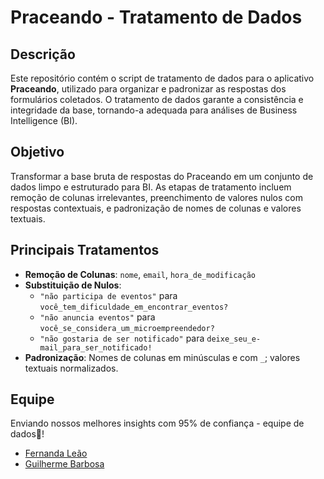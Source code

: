 # Praceando - Tratamento de Dados

## Descrição

Este repositório contém o script de tratamento de dados para o aplicativo **Praceando**, utilizado para organizar e padronizar as respostas dos formulários coletados. O tratamento de dados garante a consistência e integridade da base, tornando-a adequada para análises de Business Intelligence (BI).

## Objetivo

Transformar a base bruta de respostas do Praceando em um conjunto de dados limpo e estruturado para BI. As etapas de tratamento incluem remoção de colunas irrelevantes, preenchimento de valores nulos com respostas contextuais, e padronização de nomes de colunas e valores textuais.

## Principais Tratamentos

- **Remoção de Colunas**: `nome`, `email`, `hora_de_modificação`
- **Substituição de Nulos**:
  - `"não participa de eventos"` para `você_tem_dificuldade_em_encontrar_eventos?`
  - `"não anuncia eventos"` para `você_se_considera_um_microempreendedor?`
  - `"não gostaria de ser notificado"` para `deixe_seu_e-mail_para_ser_notificado!`
- **Padronização**: Nomes de colunas em minúsculas e com `_`; valores textuais normalizados.

## Equipe
Enviando nossos melhores insights com 95% de confiança - equipe de dados🎲!
- [Fernanda Leão](https://github.com/fernandaleaoleita)
- [Guilherme Barbosa](https://github.com/guii-barbosa)

